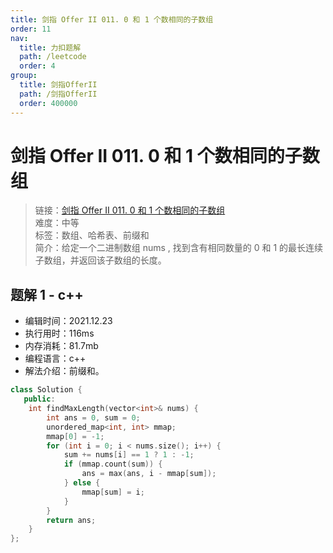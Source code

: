 ```yaml
---
title: 剑指 Offer II 011. 0 和 1 个数相同的子数组
order: 11
nav:
  title: 力扣题解
  path: /leetcode
  order: 4
group:
  title: 剑指OfferII
  path: /剑指OfferII
  order: 400000
---
```


# 剑指 Offer II 011. 0 和 1 个数相同的子数组

> 链接：[剑指 Offer II 011. 0 和 1 个数相同的子数组](https://leetcode-cn.com/problems/A1NYOS/)  
> 难度：中等  
> 标签：数组、哈希表、前缀和  
> 简介：给定一个二进制数组 nums , 找到含有相同数量的 0 和 1 的最长连续子数组，并返回该子数组的长度。

## 题解 1 - c++

- 编辑时间：2021.12.23
- 执行用时：116ms
- 内存消耗：81.7mb
- 编程语言：c++
- 解法介绍：前缀和。

```c++
class Solution {
   public:
    int findMaxLength(vector<int>& nums) {
        int ans = 0, sum = 0;
        unordered_map<int, int> mmap;
        mmap[0] = -1;
        for (int i = 0; i < nums.size(); i++) {
            sum += nums[i] == 1 ? 1 : -1;
            if (mmap.count(sum)) {
                ans = max(ans, i - mmap[sum]);
            } else {
                mmap[sum] = i;
            }
        }
        return ans;
    }
};
```
